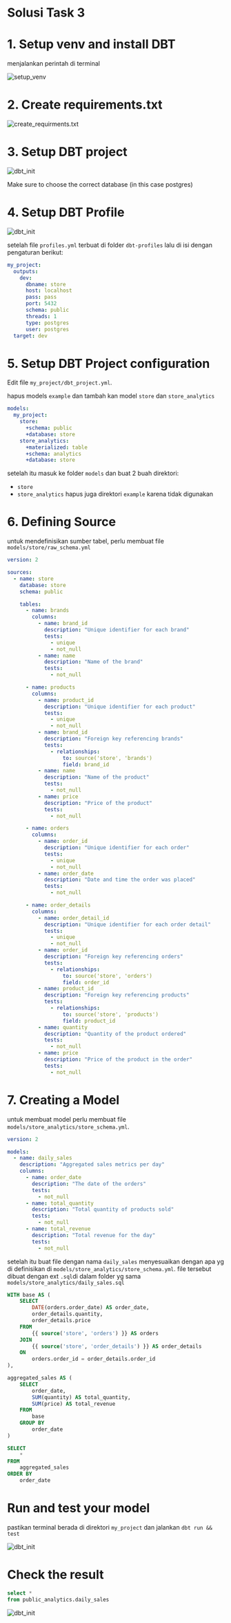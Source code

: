 # Solusi Task 3

# 1. Setup venv and install DBT

menjalankan perintah di terminal

![setup_venv](./screenshots/Setup_venv_and_install_DBT.png)

# 2. Create requirements.txt

![create_requirments.txt](./screenshots/menyalin_requrement_dbt.png)

# 3. Setup DBT project

![dbt_init](./screenshots/run%20dbt%20init.png)

Make sure to choose the correct database (in this case postgres)

# 4. Setup DBT Profile

![dbt_init](./screenshots/setup_dbt_profile.png)

setelah file `profiles.yml` terbuat di folder `dbt-profiles` lalu di isi dengan pengaturan berikut:

```yml
my_project:
  outputs:
    dev:
      dbname: store
      host: localhost
      pass: pass
      port: 5432
      schema: public
      threads: 1
      type: postgres
      user: postgres
  target: dev
```

# 5. Setup DBT Project configuration

Edit file `my_project/dbt_project.yml`.

hapus models `example` dan tambah kan model `store` dan `store_analytics`

```yml
models:
  my_project:
    store:
      +schema: public
      +database: store
    store_analytics:
      +materialized: table
      +schema: analytics
      +database: store
```

setelah itu masuk ke folder `models` dan buat 2 buah direktori:

- `store`
- `store_analytics`
  hapus juga direktori `example` karena tidak digunakan

# 6. Defining Source

untuk mendefinisikan sumber tabel, perlu membuat file `models/store/raw_schema.yml`

```yml
version: 2

sources:
  - name: store
    database: store
    schema: public

    tables:
      - name: brands
        columns:
          - name: brand_id
            description: "Unique identifier for each brand"
            tests:
              - unique
              - not_null
          - name: name
            description: "Name of the brand"
            tests:
              - not_null

      - name: products
        columns:
          - name: product_id
            description: "Unique identifier for each product"
            tests:
              - unique
              - not_null
          - name: brand_id
            description: "Foreign key referencing brands"
            tests:
              - relationships:
                  to: source('store', 'brands')
                  field: brand_id
          - name: name
            description: "Name of the product"
            tests:
              - not_null
          - name: price
            description: "Price of the product"
            tests:
              - not_null

      - name: orders
        columns:
          - name: order_id
            description: "Unique identifier for each order"
            tests:
              - unique
              - not_null
          - name: order_date
            description: "Date and time the order was placed"
            tests:
              - not_null

      - name: order_details
        columns:
          - name: order_detail_id
            description: "Unique identifier for each order detail"
            tests:
              - unique
              - not_null
          - name: order_id
            description: "Foreign key referencing orders"
            tests:
              - relationships:
                  to: source('store', 'orders')
                  field: order_id
          - name: product_id
            description: "Foreign key referencing products"
            tests:
              - relationships:
                  to: source('store', 'products')
                  field: product_id
          - name: quantity
            description: "Quantity of the product ordered"
            tests:
              - not_null
          - name: price
            description: "Price of the product in the order"
            tests:
              - not_null
```

# 7. Creating a Model

untuk membuat model perlu membuat file `models/store_analytics/store_schema.yml`.

```yml
version: 2

models:
  - name: daily_sales
    description: "Aggregated sales metrics per day"
    columns:
      - name: order_date
        description: "The date of the orders"
        tests:
          - not_null
      - name: total_quantity
        description: "Total quantity of products sold"
        tests:
          - not_null
      - name: total_revenue
        description: "Total revenue for the day"
        tests:
          - not_null
```

setelah itu buat file dengan nama `daily_sales` menyesuaikan dengan apa yg di definisikan di `models/store_analytics/store_schema.yml`.
file tersebut dibuat dengan ext `.sql`di dalam folder yg sama `models/store_analytics/daily_sales.sql`

```sql
WITH base AS (
    SELECT
        DATE(orders.order_date) AS order_date,
        order_details.quantity,
        order_details.price
    FROM
        {{ source('store', 'orders') }} AS orders
    JOIN
        {{ source('store', 'order_details') }} AS order_details
    ON
        orders.order_id = order_details.order_id
),

aggregated_sales AS (
    SELECT
        order_date,
        SUM(quantity) AS total_quantity,
        SUM(price) AS total_revenue
    FROM
        base
    GROUP BY
        order_date
)

SELECT
    *
FROM
    aggregated_sales
ORDER BY
    order_date
```

# Run and test your model

pastikan terminal berada di direktori `my_project` dan jalankan `dbt run && test`

![dbt_init](./screenshots/dbt%20run%20&&%20dbt%20test.png)

# Check the result

```sql
select *
from public_analytics.daily_sales
```

![dbt_init](./screenshots/result.png)
